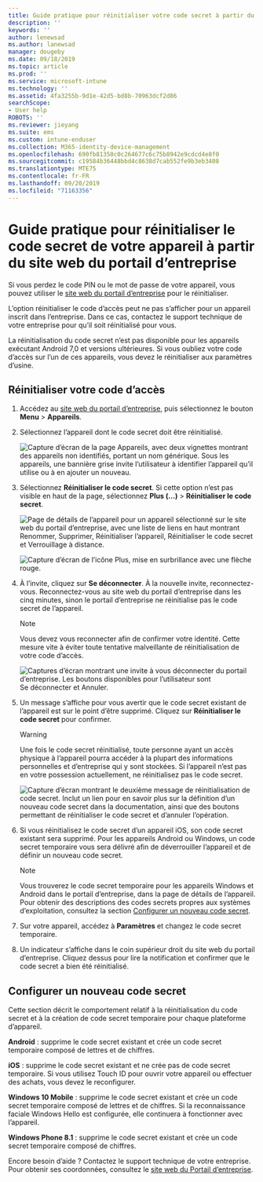 ```yaml
---
title: Guide pratique pour réinitialiser votre code secret à partir du site web du Portail d’entreprise | Microsoft Docs
description: ''
keywords: ''
author: lenewsad
ms.author: lanewsad
manager: dougeby
ms.date: 09/18/2019
ms.topic: article
ms.prod: ''
ms.service: microsoft-intune
ms.technology: ''
ms.assetid: 4fa3255b-9d1e-42d5-bd8b-70963dcf2d86
searchScope:
- User help
ROBOTS: ''
ms.reviewer: jieyang
ms.suite: ems
ms.custom: intune-enduser
ms.collection: M365-identity-device-management
ms.openlocfilehash: 690fb81350c0c264677c6c75b8942e9cdcd4e8f0
ms.sourcegitcommit: c19584b36448bbd4c8638d7cab552fe9b3eb3408
ms.translationtype: MTE75
ms.contentlocale: fr-FR
ms.lasthandoff: 09/20/2019
ms.locfileid: "71163356"
---
```

# <a name="how-to-reset-your-device-passcode-from-the-company-portal-website"></a>Guide pratique pour réinitialiser le code secret de votre appareil à partir du site web du portail d’entreprise

Si vous perdez le code PIN ou le mot de passe de votre appareil, vous pouvez utiliser le [site web du portail d’entreprise](https://portal.manage.microsoft.com) pour le réinitialiser. 

L’option réinitialiser le code d’accès peut ne pas s’afficher pour un appareil inscrit dans l’entreprise. Dans ce cas, contactez le support technique de votre entreprise pour qu’il soit réinitialisé pour vous.  

La réinitialisation du code secret n’est pas disponible pour les appareils exécutant Android 7,0 et versions ultérieures. Si vous oubliez votre code d’accès sur l’un de ces appareils, vous devez le réinitialiser aux paramètres d’usine.  

## <a name="reset-your-passcode"></a>Réinitialiser votre code d’accès

1. Accédez au [site web du portail d’entreprise](https://portal.manage.microsoft.com), puis sélectionnez le bouton __Menu__ > __Appareils__.  

2. Sélectionnez l’appareil dont le code secret doit être réinitialisé.  

    ![Capture d’écran de la page Appareils, avec deux vignettes montrant des appareils non identifiés, portant un nom générique. Sous les appareils, une bannière grise invite l’utilisateur à identifier l’appareil qu’il utilise ou à en ajouter un nouveau.](./media/rename-reset-device-step2-1808.png) 

3. Sélectionnez **Réinitialiser le code secret**. Si cette option n’est pas visible en haut de la page, sélectionnez **Plus (...)**  > **Réinitialiser le code secret**.   

   ![Page de détails de l’appareil pour un appareil sélectionné sur le site web du portail d’entreprise, avec une liste de liens en haut montrant Renommer, Supprimer, Réinitialiser l’appareil, Réinitialiser le code secret et Verrouillage à distance. ](./media/rename-reset-device-1808.png)   

    ![Capture d’écran de l’icône Plus, mise en surbrillance avec une flèche rouge.](./media/rename-reset-device-step3-more-1808.png)  

4. À l’invite, cliquez sur **Se déconnecter**. À la nouvelle invite, reconnectez-vous. Reconnectez-vous au site web du portail d’entreprise dans les cinq minutes, sinon le portail d’entreprise ne réinitialise pas le code secret de l’appareil.  

   > [!NOTE]
   > Vous devez vous reconnecter afin de confirmer votre identité. Cette mesure vite à éviter toute tentative malveillante de réinitialisation de votre code d’accès.

   ![Captures d’écran montrant une invite à vous déconnecter du portail d’entreprise. Les boutons disponibles pour l’utilisateur sont Se déconnecter et Annuler.](./media/iwp-reset-passcode-popup-1808.png)

5. Un message s’affiche pour vous avertir que le code secret existant de l’appareil est sur le point d’être supprimé. Cliquez sur **Réinitialiser le code secret** pour confirmer.  
    > [!WARNING]
    > Une fois le code secret réinitialisé, toute personne ayant un accès physique à l’appareil pourra accéder à la plupart des informations personnelles et d’entreprise qui y sont stockées. Si l’appareil n’est pas en votre possession actuellement, ne réinitialisez pas le code secret.  

   ![Capture d’écran montrant le deuxième message de réinitialisation de code secret. Inclut un lien pour en savoir plus sur la définition d’un nouveau code secret dans la documentation, ainsi que des boutons permettant de réinitialiser le code secret et d’annuler l’opération.](./media/iwp-reset-passcode-popup2-1808.png) 

6. Si vous réinitialisez le code secret d’un appareil iOS, son code secret existant sera supprimé. Pour les appareils Android ou Windows, un code secret temporaire vous sera délivré afin de déverrouiller l’appareil et de définir un nouveau code secret. 

   > [!NOTE]
   > Vous trouverez le code secret temporaire pour les appareils Windows et Android dans le portail d’entreprise, dans la page de détails de l’appareil. Pour obtenir des descriptions des codes secrets propres aux systèmes d’exploitation, consultez la section [Configurer un nouveau code secret](reset-your-passcode-cpwebsite.md#set-up-a-new-passcode).  
   
7. Sur votre appareil, accédez à **Paramètres** et changez le code secret temporaire. 

8. Un indicateur s’affiche dans le coin supérieur droit du site web du portail d’entreprise. Cliquez dessus pour lire la notification et confirmer que le code secret a bien été réinitialisé.  

## <a name="set-up-a-new-passcode"></a>Configurer un nouveau code secret  

Cette section décrit le comportement relatif à la réinitialisation du code secret et à la création de code secret temporaire pour chaque plateforme d’appareil.  

**Android** : supprime le code secret existant et crée un code secret temporaire composé de lettres et de chiffres.

**iOS** : supprime le code secret existant et ne crée pas de code secret temporaire. Si vous utilisez Touch ID pour ouvrir votre appareil ou effectuer des achats, vous devez le reconfigurer.  

**Windows 10 Mobile** : supprime le code secret existant et crée un code secret temporaire composé de lettres et de chiffres. Si la reconnaissance faciale Windows Hello est configurée, elle continuera à fonctionner avec l’appareil.

**Windows Phone 8.1** : supprime le code secret existant et crée un code secret temporaire composé de chiffres.  

Encore besoin d’aide ? Contactez le support technique de votre entreprise. Pour obtenir ses coordonnées, consultez le [site web du Portail d’entreprise](https://go.microsoft.com/fwlink/?linkid=2010980).  
